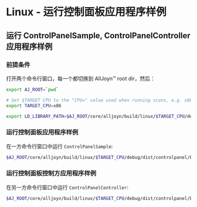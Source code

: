 # Linux - 运行控制面板应用程序样例

## 运行 ControlPanelSample, ControlPanelController 应用程序样例

### 前提条件

打开两个命令行窗口，每一个都切换到 AllJoyn&trade; root dir，然后：

```sh
export AJ_ROOT=`pwd`

# Set $TARGET CPU to the "CPU=" value used when running scons, e.g. x86_64, x86.
export TARGET_CPU=x86

export LD_LIBRARY_PATH=$AJ_ROOT/core/alljoyn/build/linux/$TARGET_CPU/debug/dist/cpp/lib:$AJ_ROOT/core/alljoyn/build/linux/$TARGET_CPU/debug/dist/about/lib:$AJ_ROOT/core/alljoyn/build/linux/$TARGET_CPU/debug/dist/controlpanel/lib:$AJ_ROOT/core/alljoyn/build/linux/$TARGET_CPU/debug/dist/notification/lib:$AJ_ROOT/core/alljoyn/build/linux/$TARGET_CPU/debug/dist/services_common/lib:$LD_LIBRARY_PATH
```
  
### 运行控制面板应用程序样例

在一方命令行窗口中运行 `ControlPanelSample`:

```sh
$AJ_ROOT/core/alljoyn/build/linux/$TARGET_CPU/debug/dist/controlpanel/bin/ControlPanelSample
```

### 运行控制面板控制方应用程序样例

在另一方命令行窗口中运行 `ControlPanelController`:

```sh
$AJ_ROOT/core/alljoyn/build/linux/$TARGET_CPU/debug/dist/controlpanel/bin/ControlPanelController
```
